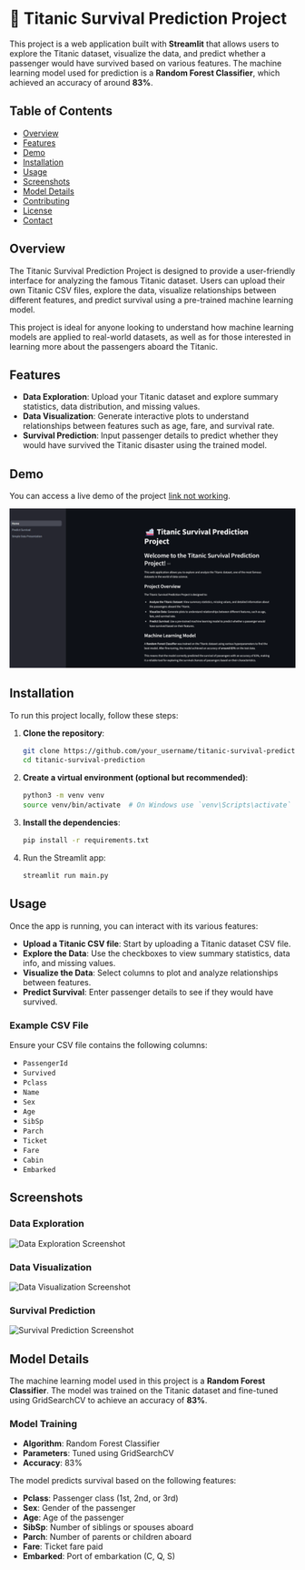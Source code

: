# 🚢 Titanic Survival Prediction Project

This project is a web application built with **Streamlit** that allows users to explore the Titanic dataset, visualize the data, and predict whether a passenger would have survived based on various features. The machine learning model used for prediction is a **Random Forest Classifier**, which achieved an accuracy of around **83%**.


## Table of Contents

- [Overview](#overview)
- [Features](#features)
- [Demo](#demo)
- [Installation](#installation)
- [Usage](#usage)
- [Screenshots](#screenshots)
- [Model Details](#model-details)
- [Contributing](#contributing)
- [License](#license)
- [Contact](#contact)

## Overview

The Titanic Survival Prediction Project is designed to provide a user-friendly interface for analyzing the famous Titanic dataset. Users can upload their own Titanic CSV files, explore the data, visualize relationships between different features, and predict survival using a pre-trained machine learning model.

This project is ideal for anyone looking to understand how machine learning models are applied to real-world datasets, as well as for those interested in learning more about the passengers aboard the Titanic.

## Features

- **Data Exploration**: Upload your Titanic dataset and explore summary statistics, data distribution, and missing values.
- **Data Visualization**: Generate interactive plots to understand relationships between features such as age, fare, and survival rate.
- **Survival Prediction**: Input passenger details to predict whether they would have survived the Titanic disaster using the trained model.

## Demo

You can access a live demo of the project [link not working](https://link_to_your_demo.com). <!-- Replace with your demo link -->

![Demo Screenshot](images/screen1.png) <!-- Update with the actual path to your screenshot -->

## Installation

To run this project locally, follow these steps:

1. **Clone the repository**:
   ```bash
   git clone https://github.com/your_username/titanic-survival-prediction.git
   cd titanic-survival-prediction
   ```

2. **Create a virtual environment (optional but recommended)**: 
    ```bash
    python3 -m venv venv
    source venv/bin/activate  # On Windows use `venv\Scripts\activate`
    ```
3. **Install the dependencies**:
   ```bash
   pip install -r requirements.txt
    ```
4. Run the Streamlit app:
    ```bash 
   streamlit run main.py
    ```
## Usage

Once the app is running, you can interact with its various features:

- **Upload a Titanic CSV file**: Start by uploading a Titanic dataset CSV file.
- **Explore the Data**: Use the checkboxes to view summary statistics, data info, and missing values.
- **Visualize the Data**: Select columns to plot and analyze relationships between features.
- **Predict Survival**: Enter passenger details to see if they would have survived.

### Example CSV File

Ensure your CSV file contains the following columns:

- `PassengerId`
- `Survived`
- `Pclass`
- `Name`
- `Sex`
- `Age`
- `SibSp`
- `Parch`
- `Ticket`
- `Fare`
- `Cabin`
- `Embarked`

## Screenshots

### Data Exploration

![Data Exploration Screenshot](images/screen3.png) <!-- Update with the actual path to your screenshot -->

### Data Visualization

![Data Visualization Screenshot](images/screen4.png) <!-- Update with the actual path to your screenshot -->

### Survival Prediction

![Survival Prediction Screenshot](images/screen2.png) <!-- Update with the actual path to your screenshot -->

## Model Details

The machine learning model used in this project is a **Random Forest Classifier**. The model was trained on the Titanic dataset and fine-tuned using GridSearchCV to achieve an accuracy of **83%**.

### Model Training

- **Algorithm**: Random Forest Classifier
- **Parameters**: Tuned using GridSearchCV
- **Accuracy**: 83%

The model predicts survival based on the following features:

- **Pclass**: Passenger class (1st, 2nd, or 3rd)
- **Sex**: Gender of the passenger
- **Age**: Age of the passenger
- **SibSp**: Number of siblings or spouses aboard
- **Parch**: Number of parents or children aboard
- **Fare**: Ticket fare paid
- **Embarked**: Port of embarkation (C, Q, S)
